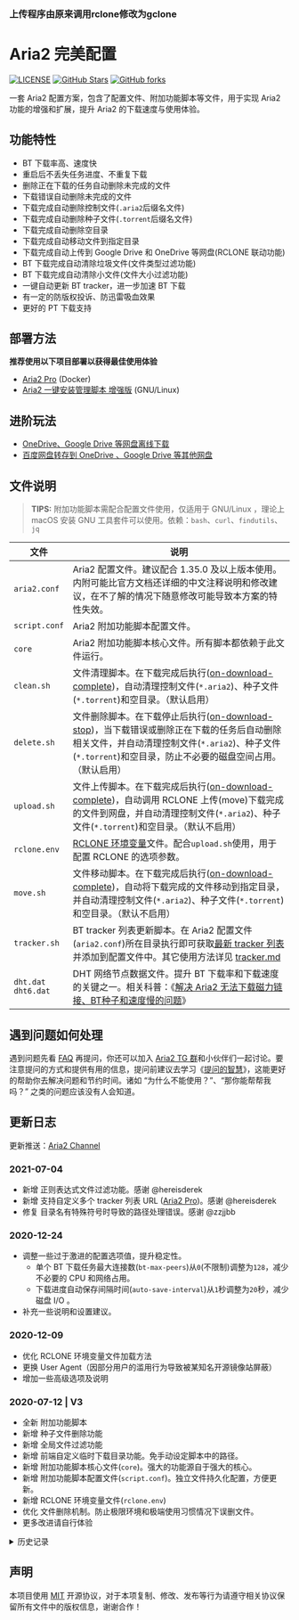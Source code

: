### 上传程序由原来调用rclone修改为gclone  

# Aria2 完美配置

[![LICENSE](https://img.shields.io/github/license/mashape/apistatus.svg?style=flat-square&label=License)](https://github.com/P3TERX/aria2.conf/blob/master/LICENSE)
[![GitHub Stars](https://img.shields.io/github/stars/P3TERX/aria2.conf.svg?style=flat-square&label=Stars&logo=github)](https://github.com/P3TERX/aria2.conf/stargazers)
[![GitHub forks](https://img.shields.io/github/forks/P3TERX/aria2.conf.svg?style=flat-square&label=Forks&logo=github)](https://github.com/P3TERX/aria2.conf/fork)

一套 Aria2 配置方案，包含了配置文件、附加功能脚本等文件，用于实现 Aria2 功能的增强和扩展，提升 Aria2 的下载速度与使用体验。

## 功能特性

* BT 下载率高、速度快
* 重启后不丢失任务进度、不重复下载
* 删除正在下载的任务自动删除未完成的文件
* 下载错误自动删除未完成的文件
* 下载完成自动删除控制文件(`.aria2`后缀名文件)
* 下载完成自动删除种子文件(`.torrent`后缀名文件)
* 下载完成自动删除空目录
* 下载完成自动移动文件到指定目录
* 下载完成自动上传到 Google Drive 和 OneDrive 等网盘(RCLONE 联动功能)
* BT 下载完成自动清除垃圾文件(文件类型过滤功能)
* BT 下载完成自动清除小文件(文件大小过滤功能)
* 一键自动更新 BT tracker，进一步加速 BT 下载
* 有一定的防版权投诉、防迅雷吸血效果
* 更好的 PT 下载支持

## 部署方法

**推荐使用以下项目部署以获得最佳使用体验**

- [Aria2 Pro](https://github.com/P3TERX/docker-aria2-pro) (Docker)
- [Aria2 一键安装管理脚本 增强版](https://github.com/P3TERX/aria2.sh) (GNU/Linux)

## 进阶玩法

* [OneDrive、Google Drive 等网盘离线下载](https://p3terx.com/archives/offline-download-of-onedrive-gdrive.html)
* [百度网盘转存到 OneDrive 、Google Drive 等其他网盘](https://p3terx.com/archives/baidunetdisk-transfer-to-onedrive-and-google-drive.html)

## 文件说明

> **TIPS:** 附加功能脚本需配合配置文件使用，仅适用于 GNU/Linux ，理论上 macOS 安装 GNU 工具套件可以使用。依赖：`bash`、`curl`、`findutils`、`jq`

| 文件                    | 说明                                                                                                                                                                                                                                                                                      |
| ----------------------- | ----------------------------------------------------------------------------------------------------------------------------------------------------------------------------------------------------------------------------------------------------------------------------------------- |
| `aria2.conf`            | Aria2 配置文件。建议配合 1.35.0 及以上版本使用。内附可能比官方文档还详细的中文注释说明和修改建议，在不了解的情况下随意修改可能导致本方案的特性失效。                                                                                                                                      |
| `script.conf`           | Aria2 附加功能脚本配置文件。                                                                                                                                                                                                                                                              |
| `core`                  | Aria2 附加功能脚本核心文件。所有脚本都依赖于此文件运行。                                                                                                                                                                                                                                  |
| `clean.sh`              | 文件清理脚本。在下载完成后执行([on-download-complete](https://aria2.github.io/manual/en/html/aria2c.html#cmdoption-on-download-complete))，自动清理控制文件(`*.aria2`)、种子文件(`*.torrent`)和空目录。（默认启用）                                                                       |
| `delete.sh`             | 文件删除脚本。在下载停止后执行([on-download-stop](https://aria2.github.io/manual/en/html/aria2c.html#cmdoption-on-download-stop))，当下载错误或删除正在下载的任务后自动删除相关文件，并自动清理控制文件(`*.aria2`)、种子文件(`*.torrent`)和空目录，防止不必要的磁盘空间占用。（默认启用） |
| `upload.sh`             | 文件上传脚本。在下载完成后执行([on-download-complete](https://aria2.github.io/manual/en/html/aria2c.html#cmdoption-on-download-complete))，自动调用 RCLONE 上传(move)下载完成的文件到网盘，并自动清理控制文件(`*.aria2`)、种子文件(`*.torrent`)和空目录。（默认不启用）                   |
| `rclone.env`            | [RCLONE 环境变量](https://rclone.org/docs/#environment-variables)文件。配合`upload.sh`使用，用于配置 RCLONE 的选项参数。                                                                                                                                                                  |
| `move.sh`               | 文件移动脚本。在下载完成后执行([on-download-complete](https://aria2.github.io/manual/en/html/aria2c.html#cmdoption-on-download-complete))，自动将下载完成的文件移动到指定目录，并自动清理控制文件(`*.aria2`)、种子文件(`*.torrent`)和空目录。（默认不启用）                               |
| `tracker.sh`            | BT tracker 列表更新脚本。在 Aria2 配置文件(`aria2.conf`)所在目录执行即可获取[最新 tracker 列表](https://raw.githubusercontent.com/XIU2/TrackersListCollection/master/all.txt)并添加到配置文件中。其它使用方法详见 [tracker.md](./tracker.md)                                              |
| `dht.dat`<br>`dht6.dat` | DHT 网络节点数据文件。提升 BT 下载率和下载速度的关键之一。相关科普：《[解决 Aria2 无法下载磁力链接、BT种子和速度慢的问题](https://p3terx.com/archives/solved-aria2-cant-download-magnetic-link-bt-seed-and-slow-speed.html)》                                                             |

## 遇到问题如何处理

遇到问题先看 [FAQ](https://p3terx.com/archives/aria2_perfect_config-faq.html) 再提问，你还可以加入 [Aria2 TG 群](https://t.me/Aria2c)和小伙伴们一起讨论。要注意提问的方式和提供有用的信息，提问前建议去学习《[提问的智慧](https://github.com/ryanhanwu/How-To-Ask-Questions-The-Smart-Way/blob/master/README-zh_CN.md)》，这能更好的帮助你去解决问题和节约时间。诸如 “为什么不能使用？”、“那你能帮帮我吗？” 之类的问题应该没有人会知道。

## 更新日志

更新推送：[Aria2 Channel](https://t.me/Aria2_Channel)

### 2021-07-04

- 新增 正则表达式文件过滤功能。感谢 @hereisderek
- 新增 支持自定义多个 tracker 列表 URL ([Aria2 Pro](https://github.com/P3TERX/Aria2-Pro-Docker))。感谢 @hereisderek
- 修复 目录名有特殊符号时导致的路径处理错误。感谢 @zzjjbb

### 2020-12-24

- 调整一些过于激进的配置选项值，提升稳定性。
  - 单个 BT 下载任务最大连接数(`bt-max-peers`)从`0`(不限制)调整为`128`，减少不必要的 CPU 和网络占用。
  - 下载进度自动保存间隔时间(`auto-save-interval`)从`1`秒调整为`20`秒，减少磁盘 I/O 。
- 补充一些说明和设置建议。

### 2020-12-09

- 优化 RCLONE 环境变量文件加载方法
- 更换 User Agent（因部分用户的滥用行为导致被某知名开源镜像站屏蔽）
- 增加一些高级选项及说明

### 2020-07-12 | V3

- 全新 附加功能脚本
- 新增 种子文件删除功能
- 新增 全局文件过滤功能
- 新增 前端自定义临时下载目录功能。免手动设定脚本中的路径。
- 新增 附加功能脚本核心文件(`core`)。强大的功能源自于强大的核心。
- 新增 附加功能脚本配置文件(`script.conf`)。独立文件持久化配置，方便更新。
- 新增 RCLONE 环境变量文件(`rclone.env`)
- 优化 文件删除机制。防止极限环境和极端使用习惯情况下误删文件。
- 更多改进请自行体验

<details>
<summary>历史记录</summary>

早期版本和其它记录已归档至 [v2 分支](https://github.com/P3TERX/aria2.conf/tree/v2)

</details>

## 声明

本项目使用 [MIT](https://github.com/P3TERX/aria2.conf/blob/master/LICENSE) 开源协议，对于本项复制、修改、发布等行为请遵守相关协议保留所有文件中的版权信息，谢谢合作！
